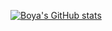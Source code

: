 [![Boya's GitHub stats](https://github-readme-stats.vercel.app/api?username=boyazhang314&show_icons=true&theme=vue-dark&hide_border=true)](https://github.com/anuraghazra/github-readme-stats)

<!--
**boyazhang314/boyazhang314** is a ✨ _special_ ✨ repository because its `README.md` (this file) appears on your GitHub profile.

Here are some ideas to get you started:

- 🔭 I’m currently working on ...
- 🌱 I’m currently learning ...
- 👯 I’m looking to collaborate on ...
- 🤔 I’m looking for help with ...
- 💬 Ask me about ...
- 📫 How to reach me: ...
- 😄 Pronouns: ...
- ⚡ Fun fact: ...
-->
